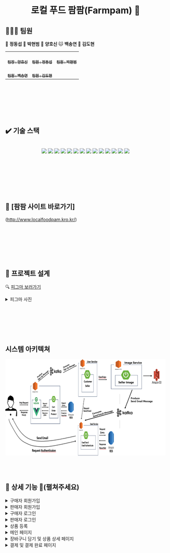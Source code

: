<h1 align="center">로컬 푸드 팜팜(Farmpam) 🌽 </h1>

## 🧑‍🤝‍🧑 팀원

🐯 **정동섭** 🐶 **박현범** 🐺 **양호신** 🐱 **백송연** 🐧 **김도현**

<table>
  <tbody>
    <tr>
      <td align="center"><a href="https://github.com/Hosae0905"><img src="https://github.com/beyond-sw-camp/be02-2nd-pampam-ecomerce/assets/80888180/71e60cdb-cc1c-4f25-829c-9e6e33d4fd8c" width="100px;" alt=""/><br /><sub><b> 팀장 : 양호신</b></sub></a><br /></td>
      <td align="center"><a href="https://github.com/JungDongSeob"><img src="https://github.com/beyond-sw-camp/be02-2nd-pampam-ecomerce/assets/80888180/d6210ade-6e08-4f1a-a893-a96e064a7c8f" width="100px;" alt=""/><br /><sub><b> 팀원 : 정동섭</b></sub></a><br /></td>
      <td align="center"><a href="https://github.com/ParkHyeonBeom"><img src="https://github.com/beyond-sw-camp/be02-2nd-pampam-ecomerce/assets/80888180/852c7c08-43c8-4aba-bb02-894ad52f7daa" width="100px;" alt=""/><br /><sub><b> 팀원 : 박현범</b></sub></a><br /></td>
     <tr/>
      <td align="center"><a href="https://github.com/SongYeonBaek"><img src="https://github.com/beyond-sw-camp/be02-2nd-pampam-ecomerce/assets/80888180/7db0d8e5-d406-46f3-9164-aa7b23b9a69f" width="100px;" alt=""/><br /><sub><b> 팀원 : 백송연</b></sub></a><br /></td>
      <td align="center"><a href="https://github.com/dohyun0408"><img src="https://github.com/beyond-sw-camp/be02-2nd-pampam-ecomerce/assets/80888180/262aa149-cebf-4e86-a422-29ed9349d745" width="100px;" alt=""/><br /><sub><b> 팀원 : 김도현 </b></sub></a><br /></td>
    </tr>
  </tbody>
</table>


<br>
<br>
<br>
<br>
<br>
<br>

## ✔️ 기술 스택 
<br>
<div align="center"><img src="https://img.shields.io/badge/html5-E34F26?style=for-the-badge&logo=html5&logoColor=white"/> <img src="https://img.shields.io/badge/css-1572B6?style=for-the-badge&logo=css3&logoColor=white"/> <img src="https://img.shields.io/badge/javascript-F7DF1E?style=for-the-badge&logo=javascript&logoColor=white"/> <img src="https://img.shields.io/badge/vue.js-4FC08D?style=for-the-badge&logo=vue.js&logoColor=white"/> <img src="https://img.shields.io/badge/Router-CA4245?style=for-the-badge&logo=Router&logoColor=white"/> <img src="https://img.shields.io/badge/SPA-09A3D5?style=for-the-badge&logo=SPA&logoColor=white"/> <img src="https://img.shields.io/badge/Github-181717?style=for-the-badge&logo=github&logoColor=white"/> <img src="https://img.shields.io/badge/Ubuntu-E95420?style=for-the-badge&logo=Ubuntu&logoColor=white"/> <img src="https://img.shields.io/badge/figma-F24E1E?style=for-the-badge&logo=figma&logoColor=white"/> <img src="https://img.shields.io/badge/figma-F24E1E?style=for-the-badge&logo=figma&logoColor=white"/> <img src="https://img.shields.io/badge/nginx-009639?style=for-the-badge&logo=nginx&logoColor=white"/> <img src="https://img.shields.io/badge/amazonec2-FF9900?style=for-the-badge&logo=amazonec2&logoColor=white"/> <img src="https://img.shields.io/badge/amazonrds-527FFF?style=for-the-badge&logo=amazonrds&logoColor=white"/> <img src="https://img.shields.io/badge/vuetify-1867C0?style=for-the-badge&logo=vuetify&logoColor=white"/></div> <br>






<br>
<br>
<br>
<br>
<br>
<br>

## 🌽 [팜팜 사이트 바로가기]<br>
(http://www.localfoodpam.kro.kr/)






<br>
<br>
<br>
<br>
<br>
<br>

## 👷 프로젝트 설계<br>

🔍 <a href="https://www.figma.com/file/iMOfyeYb7iORfHvnz3X2ET/pampam?type=design&node-id=0-1&mode=design"> 피그마 보러가기 </a>
<details>
    <summary>피그마 사진</summary>
<img src="./image/pampam.png">

</details>

<br>
<br>
<br>
<br>
<br>
<br>

##  시스템 아키텍쳐 
<img src="./image/system_structure.png">



<br>
<br>
<br>
<br>

##  🎥 상세 기능 📖(펼쳐주세요)

<details>
    <summary>구매자 회원가입</summary>
  
<p align="center">
<img width="80%" src="https://github.com/beyond-sw-camp/be02-3rd-pampam-ecomerce/assets/58664027/56c1bbc4-97b5-44a6-a579-e1df3900e243">
</p>

</details>

<details>
    <summary>판매자 회원가입</summary>

<p align="center">
<img width="80%" src="https://github.com/beyond-sw-camp/be02-3rd-pampam-ecomerce/assets/58664027/4691e181-35bb-41ad-a450-37c36c361e92">
</p>

</details>

<details>
    <summary>구매자 로그인</summary>
  
<p align="center">
<img width="80%" src="https://github.com/beyond-sw-camp/be02-3rd-pampam-ecomerce/assets/58664027/c43d2ada-59e5-414c-9bb9-04d1f0c468b6">
</p>

</details>

<details>
    <summary>판매자 로그인</summary>

<p align="center">
<img width="80%" src="https://github.com/beyond-sw-camp/be02-3rd-pampam-ecomerce/assets/58664027/670c7002-1a3e-463f-81f5-04cff2bd4caa">
</p>

</details>

<details>
    <summary>상품 등록</summary>

<p align="center">
<img width="80%" src="./gif/productRegister.gif">
</p>
</details>

<details>
    <summary>메인 페이지</summary>

<p align="center">
<img width="80%" src="./gif/mainPage.gif">
</p>
</details>


[//]: # (<details>)

[//]: # (    <summary>카테고리 검색</summary>)

[//]: # ()
[//]: # (내용)

[//]: # (</details>)

<details>
    <summary>장바구니 담기 및 상품 상세 페이지</summary>

<p align="center">
<img width="80%" src="./gif/productDetailAndShoppingListPutIn.gif">
</p>

</details>

<details>
    <summary>결제 및 결제 완료 페이지</summary>

* QR코드 페이지에서 3초간 핸드폰으로 결제 완료한 뒤 결제 완료 창이 나타납니다.
<p align="center">
<img width="80%" src="./gif/orderAndComplete.gif">
</p>
</details>










